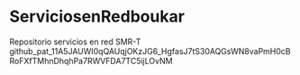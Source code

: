 # ServiciosenRedboukar
Repositorio servicios en red SMR-T
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
